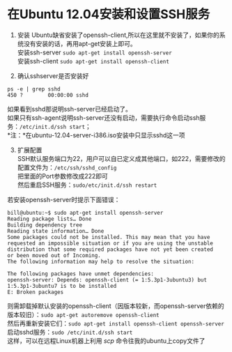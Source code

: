 # 在Ubuntu 12.04安装和设置SSH服务

1. 安装
Ubuntu缺省安装了openssh-client,所以在这里就不安装了，如果你的系统没有安装的话，再用apt-get安装上即可。  
安装ssh-server  `sudo apt-get install openssh-server`   
安装ssh-client  `sudo apt-get install openssh-client`  

2. 确认sshserver是否安装好   
```shell
ps -e | grep sshd
450 ?        00:00:00 sshd
```  
如果看到sshd那说明ssh-server已经启动了。  
如果只有ssh-agent说明ssh-server还没有启动，需要执行命令启动ssh服务：`/etc/init.d/ssh start`；    
*注：*在ubuntu-12.04-server-i386.iso安装中只显示sshd这一项   

3. 扩展配置    
SSH默认服务端口为22，用户可以自已定义成其他端口，如222，需要修改的配置文件为：`/etc/ssh/sshd_config`  
把里面的Port参数修改成222即可   
然后重启SSH服务：`sudo/etc/init.d/ssh restart`   
    

若安装openssh-server时提示下面错误：   
```shell
bill@ubuntu:~$ sudo apt-get install openssh-server
Reading package lists… Done
Building dependency tree
Reading state information… Done
Some packages could not be installed. This may mean that you have
requested an impossible situation or if you are using the unstable
distribution that some required packages have not yet been created
or been moved out of Incoming.
The following information may help to resolve the situation:

The following packages have unmet dependencies:
openssh-server: Depends: openssh-client (= 1:5.3p1-3ubuntu3) but 1:5.3p1-3ubuntu7 is to be installed
E: Broken packages
```   
则需卸载掉默认安装的openssh-client（因版本较新，而openssh-server依赖的版本较旧）：`sudo apt-get autoremove openssh-client`   
然后再重新安装它们：`sudo apt-get install openssh-client openssh-server`    
启动sshd服务：`sudo /etc/init.d/ssh start`   
这样，可以在远程Linux机器上利用 *scp* 命令往我的ubuntu上copy文件了